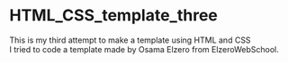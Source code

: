 # HTML_CSS_template_three
This is my third attempt to make a template using HTML and CSS  
I tried to code a template made by Osama Elzero from ElzeroWebSchool.
